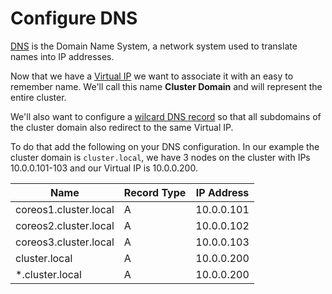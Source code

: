 Configure DNS
=============

[DNS](https://en.wikipedia.org/wiki/Domain_Name_System) is the Domain Name System, a network system used to translate names into IP addresses.

Now that we have a [Virtual IP](https://github.com/harbur/colossus/tree/master/docs/VIP) we want to associate it with an easy to remember name. We'll call this name **Cluster Domain** and will represent the entire cluster.

We'll also want to configure a [wilcard DNS record](https://en.wikipedia.org/wiki/Wildcard_DNS_record) so that all subdomains of the cluster domain also redirect to the same Virtual IP.

To do that add the following on your DNS configuration. In our example the cluster domain is `cluster.local`, we have 3 nodes on the cluster with IPs 10.0.0.101-103 and our Virtual IP is 10.0.0.200.

| Name                  | Record Type   | IP Address |
| --------------------- | ------------- | ---------- |
| coreos1.cluster.local | A             | 10.0.0.101 |
| coreos2.cluster.local | A             | 10.0.0.102 |
| coreos3.cluster.local | A             | 10.0.0.103 |
| cluster.local         | A             | 10.0.0.200 |
| *.cluster.local       | A             | 10.0.0.200 |
